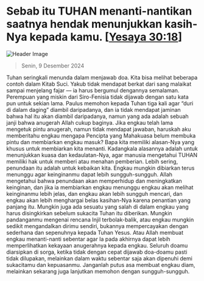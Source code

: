 
# Sebab itu TUHAN menanti-nantikan saatnya hendak menunjukkan kasih-Nya kepada kamu. [[Yesaya 30:18](http://alkitab.sabda.org/?Yesaya%2030:18)]

![Header Image](https://alkitab.app/slice/sunrise.jpg)

> Senin, 9 Desember 2024

Tuhan seringkali menunda dalam menjawab doa. Kita bisa melihat beberapa contoh dalam Kitab Suci. Yakub tidak mendapat berkat dari sang malaikat sampai menjelang fajar — ia harus bergumul dengannya semalaman. Perempuan yang miskin dari Siro-Fenisia tidak dijawab dengan satu kata pun untuk sekian lama. Paulus memohon kepada Tuhan tiga kali agar “duri di dalam daging” diambil daripadanya, dan ia tidak mendapat jaminan bahwa hal itu akan diambil daripadanya, namun yang ada adalah sebuah janji bahwa anugerah Allah cukup baginya. Jika engkau telah lama mengetuk pintu anugerah, namun tidak mendapat jawaban, haruskah aku memberitahu engkau mengapa Pencipta yang Mahakuasa belum membuka pintu dan membiarkan engkau masuk? Bapa kita memiliki alasan-Nya yang khusus untuk membiarkan kita menanti. Kadangkala alasannya adalah untuk menunjukkan kuasa dan kedaulatan-Nya, agar manusia mengetahui TUHAN memiliki hak untuk memberi atau menahan pemberian. Lebih sering, penundaan itu adalah untuk kebaikan kita. Engkau mungkin dibiarkan terus menunggu agar keinginanmu dapat lebih sungguh-sungguh. Allah mengetahui bahwa penundaan akan memperhidup dan meningkatkan keinginan, dan jika ia membiarkan engkau menunggu engkau akan melihat keinginanmu lebih jelas, dan engkau akan lebih sungguh mencari, dan engkau akan lebih menghargai belas kasihan-Nya karena penantian yang panjang itu. Mungkin juga ada sesuatu yang salah di dalam engkau yang harus disingkirkan sebelum sukacita Tuhan itu diberikan. Mungkin pandanganmu mengenai rencana Injil terbolak-balik, atau engkau mungkin sedikit mengandalkan dirimu sendiri, bukannya mempercayakan dengan sederhana dan sepenuhnya kepada Tuhan Yesus. Atau Allah membuat engkau menanti-nanti sebentar agar Ia pada akhirnya dapat lebih memperlihatkan kekayaan anugerahnya kepada engkau. Seluruh doamu diarsipkan di sorga, ketika tidak dengan cepat dijawab doa-doamu pasti tidak dilupakan, melainkan dalam waktu sebentar saja akan dipenuhi demi sukacitamu dan kepuasanmu. Janganlah putus asa membuat engkau diam, melainkan sekarang juga lanjutkan memohon dengan sungguh-sungguh.
    